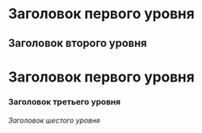 Заголовок первого уровня
========================
Заголовок второго уровня
-------------------------
#  Заголовок первого уровня
### Заголовок третьего уровня
###### Заголовок шестого уровня
